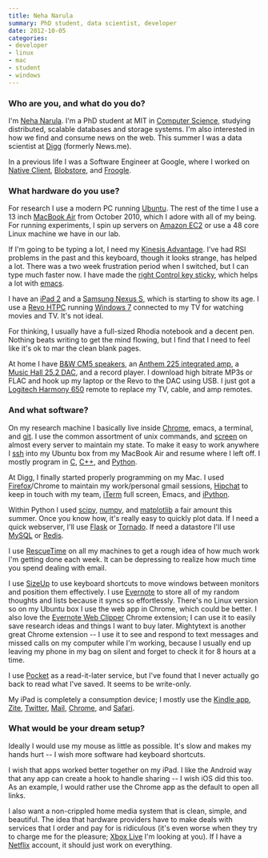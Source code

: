 ```yaml
---
title: Neha Narula
summary: PhD student, data scientist, developer
date: 2012-10-05
categories:
- developer
- linux
- mac
- student
- windows
---
```


### Who are you, and what do you do?

I'm [Neha Narula](http://pdos.csail.mit.edu/~neha/ "Neha's website."). I'm a PhD student at MIT in [Computer Science](http://www.csail.mit.edu/ "MIT's Computer Science department website."), studying distributed, scalable databases and storage systems. I'm also interested in how we find and consume news on the web. This summer I was a data scientist at [Digg][] (formerly News.me).

In a previous life I was a Software Engineer at Google, where I worked on [Native Client][native-client], [Blobstore][], and [Froogle][].

### What hardware do you use?

For research I use a modern PC running [Ubuntu][]. The rest of the time I use a 13 inch [MacBook Air][macbook-air] from October 2010, which I adore with all of my being. For running experiments, I spin up servers on [Amazon EC2][ec2] or use a 48 core Linux machine we have in our lab.

If I'm going to be typing a lot, I need my [Kinesis Advantage][advantage]. I've had RSI problems in the past and this keyboard, though it looks strange, has helped a lot. There was a two week frustration period when I switched, but I can type much faster now. I have made the [right Control key sticky](http://alumni.media.mit.edu/~nelson/misc/kinesis-quickref.html "A reference for useful Kinesis keyboard combinations."), which helps a lot with [emacs][].

I have an [iPad 2][ipad-2] and a [Samsung Nexus S][nexus-s], which is starting to show its age. I use a [Revo HTPC][aspire-revo] running [Windows 7][windows-7] connected to my TV for watching movies and TV. It's not ideal.

For thinking, I usually have a full-sized Rhodia notebook and a decent pen. Nothing beats writing to get the mind flowing, but I find that I need to feel like it's ok to mar the clean blank pages.

At home I have [B&W CM5 speakers][cm5], an [Anthem 225 integrated amp][integrated-225], a [Music Hall 25.2 DAC][dac25.2], and a record player. I download high bitrate MP3s or FLAC and hook up my laptop or the Revo to the DAC using USB. I just got a [Logitech Harmony 650][harmony-650] remote to replace my TV, cable, and amp remotes.

### And what software?

On my research machine I basically live inside [Chrome][], emacs, a terminal, and [git][]. I use the common assortment of unix commands, and [screen][] on almost every server to maintain my state. To make it easy to work anywhere I [ssh][] into my Ubuntu box from my MacBook Air and resume where I left off. I mostly program in [C][], [C++][c-plusplus], and [Python][].

At Digg, I finally started properly programming on my Mac. I used [Firefox][]/Chrome to maintain my work/personal gmail sessions, [Hipchat][] to keep in touch with my team, [iTerm][iterm2] full screen, Emacs, and [iPython][].

Within Python I used [scipy][], [numpy][], and [matplotlib][] a fair amount this summer. Once you know how, it's really easy to quickly plot data. If I need a quick webserver, I'll use [Flask][] or [Tornado][]. If need a datastore I'll use [MySQL][] or [Redis][].

I use [RescueTime][] on all my machines to get a rough idea of how much work I'm getting done each week. It can be depressing to realize how much time you spend dealing with email.

I use [SizeUp][] to use keyboard shortcuts to move windows between monitors and position them effectively. I use [Evernote][] to store all of my random thoughts and lists because it syncs so effortlessly. There's no Linux version so on my Ubuntu box I use the web app in Chrome, which could be better. I also love the [Evernote Web Clipper][evernote-web-clipper] Chrome extension; I can use it to easily save research ideas and things I want to buy later. Mightytext is another great Chrome extension -- I use it to see and respond to text messages and missed calls on my computer while I'm working, because I usually end up leaving my phone in my bag on silent and forget to check it for 8 hours at a time.

I use [Pocket][] as a read-it-later service, but I've found that I never actually go back to read what I've saved. It seems to be write-only.

My iPad is completely a consumption device; I mostly use the [Kindle app][kindle-ios], [Zite][zite-ios], [Twitter][twitter-ios], [Mail][mail-ios], [Chrome][chrome-ios], and [Safari][safari-ios].

### What would be your dream setup?

Ideally I would use my mouse as little as possible. It's slow and makes my hands hurt -- I wish more software had keyboard shortcuts.

I wish that apps worked better together on my iPad. I like the Android way that any app can create a hook to handle sharing -- I wish iOS did this too. As an example, I would rather use the Chrome app as the default to open all links.

I also want a non-crippled home media system that is clean, simple, and beautiful. The idea that hardware providers have to make deals with services that I order and pay for is ridiculous (it's even worse when they try to charge me for the pleasure; [Xbox Live][xbox-live] I'm looking at you). If I have a [Netflix][] account, it should just work on everything.

[advantage]: https://www.kinesis-ergo.com/shop/advantage-for-pc-mac/ "A fancy ergonomic keyboard."
[aspire-revo]: https://en.wikipedia.org/wiki/Acer_Aspire_Revo "A 'nettop' PC."
[blobstore]: https://cloud.google.com/appengine/docs/java/blobstore/ "An API for uploading and controlling large objects to Google App Engine."
[c-plusplus]: https://en.wikipedia.org/wiki/C%2B%2B "A compiled programming language."
[c]: https://en.wikipedia.org/wiki/C_(programming_language) "A compiled programming language."
[chrome-ios]: https://itunes.apple.com/us/app/chrome/id535886823 "A web browser app."
[chrome]: https://www.google.com/intl/en/chrome/browser/ "A WebKit-based browser, where each tab runs in its own thread."
[cm5]: http://www.bowers-wilkins.com/Speakers/Home_Audio/CM_Series/CM5.html "Speakers."
[dac25.2]: https://www.stereophile.com/digitalprocessors/music_hall_dac252_da_processor "A DAC."
[digg]: http://digg.com/ "A user-curated news site."
[ec2]: https://aws.amazon.com/ec2/ "A web service for virtualised processing."
[emacs]: http://www.gnu.org/software/emacs/ "A free open-source text editor."
[evernote-web-clipper]: https://evernote.com/webclipper/ "A browser extension for adding content to Evernote."
[evernote]: https://evernote.com/ "Online software for capturing notes."
[firefox]: https://www.mozilla.org/en-US/firefox/new/ "A cross-platform open-source web browser."
[flask]: http://flask.pocoo.org/ "A Python web framework."
[froogle]: http://www.google.com/shopping "A commerce-based search engine."
[git]: https://git-scm.com/ "A version control system."
[harmony-650]: https://www.logitech.com/en-us/product/harmony-remote-650 "A universal remote control."
[hipchat]: https://www.hipchat.com/ "A hosted IM and file service."
[integrated-225]: https://www.anthemav.com/products-current/anthem/integrated-amp/integrated-225 "An amplifier."
[ipad-2]: https://www.apple.com/ipad/ "A tablet device."
[ipython]: http://ipython.org/ "An interactive shell for Python."
[iterm2]: https://iterm2.com/ "An alternative terminal application for Mac OS X."
[kindle-ios]: https://itunes.apple.com/gb/app/kindle/id302584613 "An iPhone app for accessing Kindle content from Amazon."
[macbook-air]: https://www.apple.com/macbook-air/ "A very thin laptop."
[mail-ios]: https://www.apple.com/ios/ios-10/ "A mail client included with iOS."
[matplotlib]: https://matplotlib.org/ "A Python library for 2D plotting."
[mysql]: https://www.mysql.com/ "A relational database server."
[native-client]: https://developer.chrome.com/native-client "A developer tool for running native OS code in a browser."
[netflix]: https://www.netflix.com/ "A movie rental and streaming service."
[nexus-s]: http://www.google.com/nexus/ "An Android-based smartphone."
[numpy]: https://www.numpy.org/ "A Python package for scientific computing."
[pocket]: https://getpocket.com/ "A service for storing links to look at later on."
[python]: https://www.python.org/ "An interpreted scripting language."
[redis]: https://redis.io/ "A key-value data store and more."
[rescuetime]: https://www.rescuetime.com/ "A Web-based time tracking and productivity suite."
[safari-ios]: https://en.wikipedia.org/wiki/Safari_(web_browser)#iOS-specific_features "A web browser included with iOS."
[scipy]: https://www.scipy.org/ "A collection of scientific tools for Python."
[screen]: http://www.gnu.org/software/screen/ "Think of it as tabs for your *nix terminal."
[sizeup]: http://www.irradiatedsoftware.com/sizeup/ "Mac software for arranging windows."
[ssh]: https://en.wikipedia.org/wiki/Secure_Shell "A command-line tool for secure remote connections."
[tornado]: http://www.tornadoweb.org/en/stable/ "A fast web server."
[twitter-ios]: https://itunes.apple.com/app/twitter/id333903271 "A Twitter client."
[ubuntu]: https://www.ubuntu.com/ "A Unix distribution."
[windows-7]: https://en.wikipedia.org/wiki/Windows_7 "An operating system."
[xbox-live]: https://www.xbox.com/en-US/live "An online service for the Xbox 360."
[zite-ios]: https://itunes.apple.com/us/app/zite-personalized-magazine/id419752338 "A personal magazine app."
